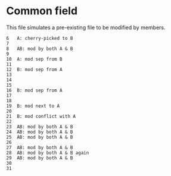 Common field
===

This file simulates a pre-existing file to be modified by members.
```
6   A: cherry-picked to B
7
8   AB: mod by both A & B
9
10  A: mod sep from B
11
12  B: mod sep from A
13
14
15
16  B: mod sep from A
17
18
19  B: mod next to A
20
21  B: mod conflict with A
22
23  AB: mod by both A & B
24  AB: mod by both A & B
25  AB: mod by both A & B
26
27  AB: mod by both A & B
28  AB: mod by both A & B again
29  AB: mod by both A & B
30
31
```
